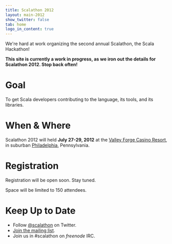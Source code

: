 ```yaml
---
title: Scalathon 2012
layout: main-2012
show_twitter: false
tab: home
logo_in_content: true
---
```


We're hard at work organizing the second annual Scalathon, the Scala Hackathon!

**This site is currently a work in progress, as we iron out the details for
Scalathon 2012. Stop back often!**

# Goal

To get Scala developers contributing to the language, its tools, and its
libraries.

# When & Where

Scalathon 2012 will held **July 27-29, 2012** at the
[Valley Forge Casino Resort][], in suburban [Philadelphia][], Pennsylvania.

# Registration

Registration will be open soon. Stay tuned.

Space will be limited to 150 attendees.

# Keep Up to Date

* Follow [@scalathon](http://twitter.com/#!/scalathon) on Twitter.
* [Join the mailing list](http://groups.google.com/group/scalathon).
* Join us in #scalathon on *freenode* IRC.

[Valley Forge Casino Resort]: https://www.vfcasino.com/
[Philadelphia]: http://en.wikipedia.org/wiki/Philadelphia